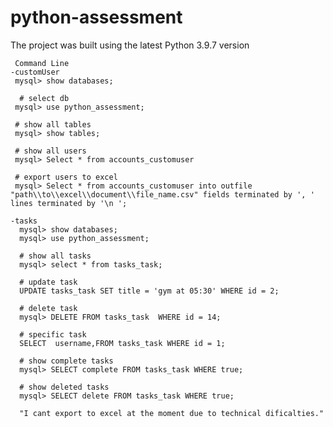 # python-assessment
  The project was built using the latest Python 3.9.7 version

     Command Line 
    -customUser
     mysql> show databases;
     
      # select db
     mysql> use python_assessment;
     
     # show all tables
     mysql> show tables;
     
     # show all users
     mysql> Select * from accounts_customuser
     
     # export users to excel
     mysql> Select * from accounts_customuser into outfile  "path\\to\\excel\\document\\file_name.csv" fields terminated by ', '  lines terminated by '\n '; 

    -tasks
      mysql> show databases;
      mysql> use python_assessment;
      
      # show all tasks
      mysql> select * from tasks_task;
      
      # update task
      UPDATE tasks_task SET title = 'gym at 05:30' WHERE id = 2;
      
      # delete task
      mysql> DELETE FROM tasks_task  WHERE id = 14;
      
      # specific task
      SELECT  username,FROM tasks_task WHERE id = 1;
      
      # show complete tasks
      mysql> SELECT complete FROM tasks_task WHERE true;
      
      # show deleted tasks
      mysql> SELECT delete FROM tasks_task WHERE true;
      
      "I cant export to excel at the moment due to technical dificalties."
      
      
    

